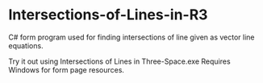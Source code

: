 # Intersections-of-Lines-in-R3
C# form program used for finding intersections of line given as vector line equations.

Try it out using  Intersections of Lines in Three-Space.exe
Requires Windows for form page resources.
